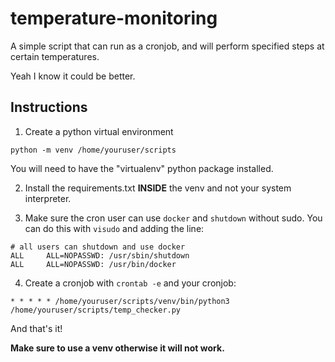 # temperature-monitoring

A simple script that can run as a cronjob, and will perform specified steps at certain temperatures.

Yeah I know it could be better.

## Instructions
1. Create a python virtual environment
```
python -m venv /home/youruser/scripts
```
You will need to have the "virtualenv" python package installed.

2. Install the requirements.txt **INSIDE** the venv and not your system interpreter.

3. Make sure the cron user can use `docker` and `shutdown` without sudo. You can do this with `visudo` and adding the line:
```
# all users can shutdown and use docker
ALL     ALL=NOPASSWD: /usr/sbin/shutdown
ALL     ALL=NOPASSWD: /usr/bin/docker
```

4. Create a cronjob with `crontab -e` and your cronjob:
```
* * * * * /home/youruser/scripts/venv/bin/python3 /home/youruser/scripts/temp_checker.py
```
And that's it!

**Make sure to use a venv otherwise it will not work.**